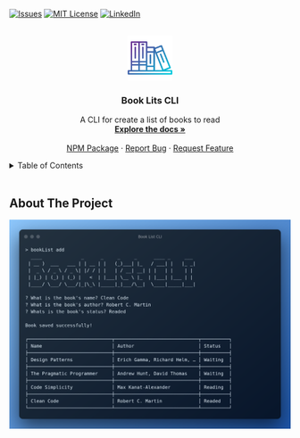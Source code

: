 [![Issues][issues-shield]][issues-url]
[![MIT License][license-shield]][license-url]
[![LinkedIn][linkedin-shield]][linkedin-url]

<br />
<div align="center">
  <a href="https://github.com/clebersonjose/bookListCli">
    <img src="images/logo.png" alt="Logo" width="80" height="80">
  </a>

  <h3 align="center">Book Lits CLI</h3>

  <p align="center">
    A CLI for create a list of books to read
    <br />
    <a href="https://github.com/clebersonjose/bookListCli"><strong>Explore the docs »</strong></a>
    <br />
    <br />
    <a href="https://www.npmjs.com/package/@clebersonjose/book-list-cli">NPM Package</a>
    ·
    <a href="https://github.com/clebersonjose/bookListCli/issues">Report Bug</a>
    ·
    <a href="https://github.com/clebersonjose/bookListCli/issues">Request Feature</a>
  </p>
</div>


<details>
  <summary>Table of Contents</summary>
  <ol>
    <li>
      <a href="#about-the-project">About The Project</a>
    </li>
  </ol>
</details>
<br />

## About The Project
![CLI Screen Shot][product-screenshot]


[issues-shield]: https://img.shields.io/github/issues/clebersonjose/bookListCli.svg?style=for-the-badge
[issues-url]: https://github.com/clebersonjose/bookListCli/issues
[license-shield]: https://img.shields.io/github/license/clebersonjose/bookListCli.svg?style=for-the-badge
[license-url]: https://github.com/clebersonjose/bookListCli/tree/main/LICENSE.txt
[linkedin-shield]: https://img.shields.io/badge/-LinkedIn-black.svg?style=for-the-badge&logo=linkedin&colorB=555
[linkedin-url]: https://www.linkedin.com/in/clebersonandrade/
[product-screenshot]: images/screenshot.png
